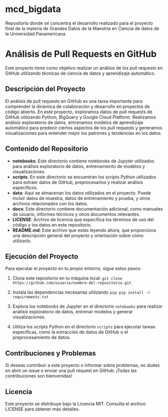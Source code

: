 # mcd_bigdata
Repositorio donde se concentra el desarrollo realizado para el proyecto final de la materia de Grandes Datos de la Maestría en Ciencia de datos de la Universidad Panamericana

# Análisis de Pull Requests en GitHub

Este proyecto tiene como objetivo realizar un análisis de los pull requests en GitHub utilizando técnicas de ciencia de datos y aprendizaje automático.

## Descripción del Proyecto

El análisis de pull requests en GitHub es una tarea importante para comprender la dinámica de colaboración y desarrollo en proyectos de código abierto. En este proyecto, exploramos datos de pull requests de GitHub utilizando Python, BigQuery y Google Cloud Platform. Realizamos análisis exploratorio de datos, entrenamos modelos de aprendizaje automático para predecir ciertos aspectos de los pull requests y generamos visualizaciones para entender mejor los patrones y tendencias en los datos.

## Contenido del Repositorio

- **notebooks**: Este directorio contiene notebooks de Jupyter utilizados para análisis exploratorio de datos, entrenamiento de modelos y visualizaciones.
- **scripts**: En este directorio se encuentran los scripts Python utilizados para extraer datos de GitHub, preprocesarlos y realizar análisis específicos.
- **data**: Aquí se almacenan los datos utilizados en el proyecto. Puede incluir datos de muestra, datos de entrenamiento y prueba, y otros archivos relacionados con los datos.
- **docs**: Este directorio contiene documentación adicional, como manuales de usuario, informes técnicos y otros documentos relevantes.
- **LICENSE**: Archivo de licencia que especifica los términos de uso del código y los datos en este repositorio.
- **README.md**: Este archivo que estás leyendo ahora, que proporciona una descripción general del proyecto y orientación sobre cómo utilizarlo.

## Ejecución del Proyecto

Para ejecutar el proyecto en tu propio entorno, sigue estos pasos:

1. Clona este repositorio en tu máquina local:
   `git clone https://github.com/usuario/nombre-del-repositorio.git`


2. Instala las dependencias necesarias utilizando `pip`:
`pip install -r requirements.txt`


3. Explora los notebooks de Jupyter en el directorio `notebooks` para realizar análisis exploratorio de datos, entrenar modelos y generar visualizaciones.

4. Utiliza los scripts Python en el directorio `scripts` para ejecutar tareas específicas, como la extracción de datos de GitHub o el preprocesamiento de datos.

## Contribuciones y Problemas

Si deseas contribuir a este proyecto o informar sobre problemas, no dudes en abrir un issue o enviar una pull request en GitHub. ¡Todas las contribuciones son bienvenidas!

## Licencia

Este proyecto se distribuye bajo la Licencia MIT. Consulta el archivo LICENSE para obtener más detalles.





